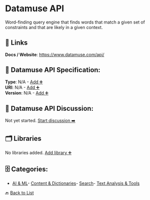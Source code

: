 # Datamuse API

Word-finding query engine that finds words that match a given set of constraints and that are likely in a given context.

##  🔗 Links
**Docs / Website**: https://www.datamuse.com/api/

## 🧬 Datamuse API Specification:
**Type**: N/A - [Add ➕](https://github.com/apis-list/apis-list/edit/main/apis.yaml#L4812)  
**URI**: N/A - [Add ➕](https://github.com/apis-list/apis-list/edit/main/apis.yaml#L4812)  
**Version**: N/A - [Add ➕](https://github.com/apis-list/apis-list/edit/main/apis.yaml#L4812)

## 💬 Datamuse API Discussion:
Not yet started. [Start discussion ➡️](https://github.com/apis-list/apis-list/discussions/new)

## 🗂️ Libraries

No libraries added. [Add library ➕](https://github.com/apis-list/apis-list/edit/main/apis.yaml#L4812)    


## 🗄️ Categories:
- [AI & ML](https://github.com/apis-list/apis-list#ai--ml-)- [Content & Dictionaries](https://github.com/apis-list/apis-list#content--dictionaries-)- [Search](https://github.com/apis-list/apis-list#search-)- [Text Analysis & Tools](https://github.com/apis-list/apis-list#text-analysis--tools-)

🔙  [Back to List](https://github.com/apis-list/apis-list)
